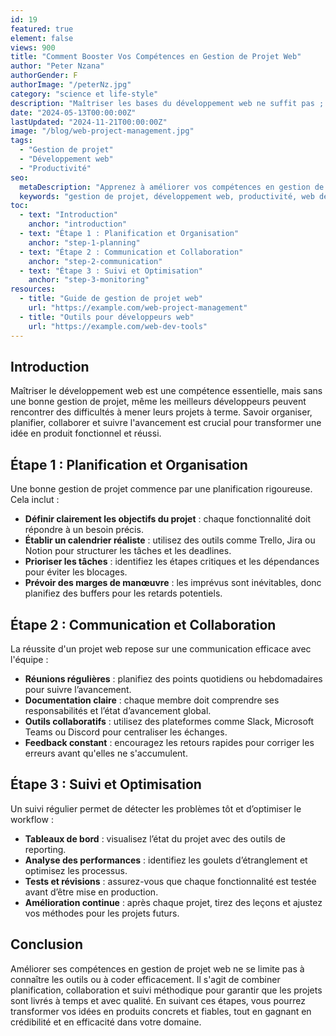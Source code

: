 ```yaml
---
id: 19
featured: true
element: false
views: 900
title: "Comment Booster Vos Compétences en Gestion de Projet Web"
author: "Peter Nzana"
authorGender: F
authorImage: "/peterNz.jpg"
category: "science et life-style"
description: "Maîtriser les bases du développement web ne suffit pas ; savoir gérer efficacement un projet fait toute la différence."
date: "2024-05-13T00:00:00Z"
lastUpdated: "2024-11-21T00:00:00Z"
image: "/blog/web-project-management.jpg"
tags:
  - "Gestion de projet"
  - "Développement web"
  - "Productivité"
seo:
  metaDescription: "Apprenez à améliorer vos compétences en gestion de projet web et à mener vos projets de développement avec efficacité."
  keywords: "gestion de projet, développement web, productivité, web dev"
toc:
  - text: "Introduction"
    anchor: "introduction"
  - text: "Étape 1 : Planification et Organisation"
    anchor: "step-1-planning"
  - text: "Étape 2 : Communication et Collaboration"
    anchor: "step-2-communication"
  - text: "Étape 3 : Suivi et Optimisation"
    anchor: "step-3-monitoring"
resources:
  - title: "Guide de gestion de projet web"
    url: "https://example.com/web-project-management"
  - title: "Outils pour développeurs web"
    url: "https://example.com/web-dev-tools"
---
```


## Introduction
Maîtriser le développement web est une compétence essentielle, mais sans une bonne gestion de projet, même les meilleurs développeurs peuvent rencontrer des difficultés à mener leurs projets à terme. Savoir organiser, planifier, collaborer et suivre l'avancement est crucial pour transformer une idée en produit fonctionnel et réussi.

## Étape 1 : Planification et Organisation
Une bonne gestion de projet commence par une planification rigoureuse. Cela inclut :
- **Définir clairement les objectifs du projet** : chaque fonctionnalité doit répondre à un besoin précis.
- **Établir un calendrier réaliste** : utilisez des outils comme Trello, Jira ou Notion pour structurer les tâches et les deadlines.
- **Prioriser les tâches** : identifiez les étapes critiques et les dépendances pour éviter les blocages.
- **Prévoir des marges de manœuvre** : les imprévus sont inévitables, donc planifiez des buffers pour les retards potentiels.

## Étape 2 : Communication et Collaboration
La réussite d'un projet web repose sur une communication efficace avec l'équipe :
- **Réunions régulières** : planifiez des points quotidiens ou hebdomadaires pour suivre l’avancement.
- **Documentation claire** : chaque membre doit comprendre ses responsabilités et l’état d’avancement global.
- **Outils collaboratifs** : utilisez des plateformes comme Slack, Microsoft Teams ou Discord pour centraliser les échanges.
- **Feedback constant** : encouragez les retours rapides pour corriger les erreurs avant qu'elles ne s'accumulent.

## Étape 3 : Suivi et Optimisation
Un suivi régulier permet de détecter les problèmes tôt et d’optimiser le workflow :
- **Tableaux de bord** : visualisez l’état du projet avec des outils de reporting.
- **Analyse des performances** : identifiez les goulets d’étranglement et optimisez les processus.
- **Tests et révisions** : assurez-vous que chaque fonctionnalité est testée avant d’être mise en production.
- **Amélioration continue** : après chaque projet, tirez des leçons et ajustez vos méthodes pour les projets futurs.

## Conclusion
Améliorer ses compétences en gestion de projet web ne se limite pas à connaître les outils ou à coder efficacement. Il s'agit de combiner planification, collaboration et suivi méthodique pour garantir que les projets sont livrés à temps et avec qualité. En suivant ces étapes, vous pourrez transformer vos idées en produits concrets et fiables, tout en gagnant en crédibilité et en efficacité dans votre domaine.
